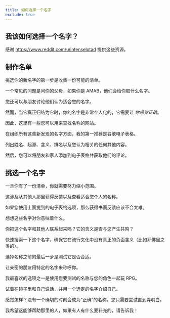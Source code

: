 ```yaml
---
title: 如何选择一个名字
exclude: true
---
```


## 我该如何选择一个名字？

感谢 <https://www.reddit.com/u/intenselotad> 提供这些资源。

## 制作名单

挑选你的新名字的第一步是收集一份可能的清单。

一个常见的问题是问你的父母，如果你是 AMAB，他们会给你取什么名字。

您还可以与朋友讨论他们认为适合您的名字。

然而，当它真正归结为它时，你的名字是非常个人化的，它需要让 _你感觉正确_。

因此，这里有一些您可以用来查找名称的网站。

在组织所有这些新发现的名字方面，我的第一推荐是谷歌电子表格。

列出姓名、起源、含义、排名以及您认为相关的任何其他内容。

然后，您可以将朋友和家人添加到电子表格并获取他们的评论。

## 挑选一个名字

一旦你有了一份清单，你就需要努力缩小范围。

这涉及从其他人那里获得反馈以及查看适合您个人的名称。

如果您使用上面提到的电子表格选项，那么获得书面反馈应该不会太难。

想想这些名字对你意味着什么。

你把这个名字和其他人联系起来吗？它的含义是否与您产生共鸣？

快速搜索一下这个名字，确保它在流行文化中没有真正的负面含义（比如乔佛里之类的）。

选择名称之前的最后一步是测试它是否合适。

让亲密的朋友用特定的名字来称呼你。

我最喜欢的选项之一是使用您要测试的名称与您的角色一起玩 RPG。

试着在镜子里和自己说话，并用一个选定的名字介绍自己。

感觉怎样？没有一个确切的时刻会成为“正确”的名称，您只需要尝试直到弄明白。

我希望这能够帮助那里的人，如果有人有什么要补充的，请告诉我！
